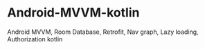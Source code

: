 # Android-MVVM-kotlin
Android MVVM, Room Database, Retrofit, Nav graph, Lazy loading, Authorization kotlin
